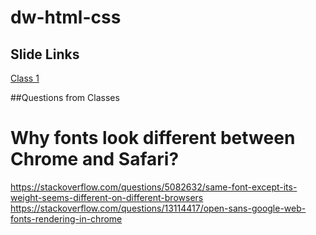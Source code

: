 # dw-html-css

## Slide Links
<a href="https://ceec.github.io/dw-html-css/class1.html">Class 1 </a>

##Questions from Classes

# Why fonts look different between Chrome and Safari?
<a href="https://stackoverflow.com/questions/5082632/same-font-except-its-weight-seems-different-on-different-browsers">https://stackoverflow.com/questions/5082632/same-font-except-its-weight-seems-different-on-different-browsers</a>
<a href="https://stackoverflow.com/questions/13114417/open-sans-google-web-fonts-rendering-in-chrome">https://stackoverflow.com/questions/13114417/open-sans-google-web-fonts-rendering-in-chrome</a>

